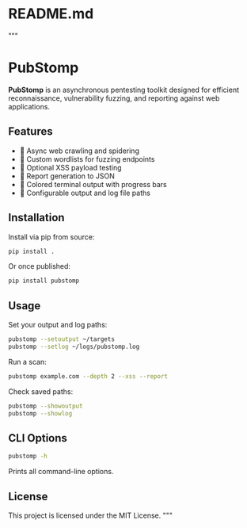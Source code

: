 # README.md
"""
# PubStomp

**PubStomp** is an asynchronous pentesting toolkit designed for efficient reconnaissance, vulnerability fuzzing, and reporting against web applications.

## Features
- 🔎 Async web crawling and spidering
- 🎯 Custom wordlists for fuzzing endpoints
- 🔐 Optional XSS payload testing
- 🧪 Report generation to JSON
- 🎨 Colored terminal output with progress bars
- 💾 Configurable output and log file paths

## Installation
Install via pip from source:

```bash
pip install .
```

Or once published:
```bash
pip install pubstomp
```

## Usage
Set your output and log paths:

```bash
pubstomp --setoutput ~/targets
pubstomp --setlog ~/logs/pubstomp.log
```

Run a scan:
```bash
pubstomp example.com --depth 2 --xss --report
```

Check saved paths:
```bash
pubstomp --showoutput
pubstomp --showlog
```

## CLI Options
```bash
pubstomp -h
```
Prints all command-line options.

## License
This project is licensed under the MIT License.
"""

